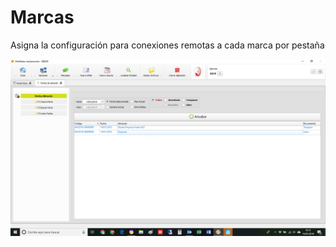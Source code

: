 # Marcas

Asigna la configuración para conexiones remotas a cada marca por pestaña

![](../../../../.gitbook/assets/image%20%28311%29.png)

